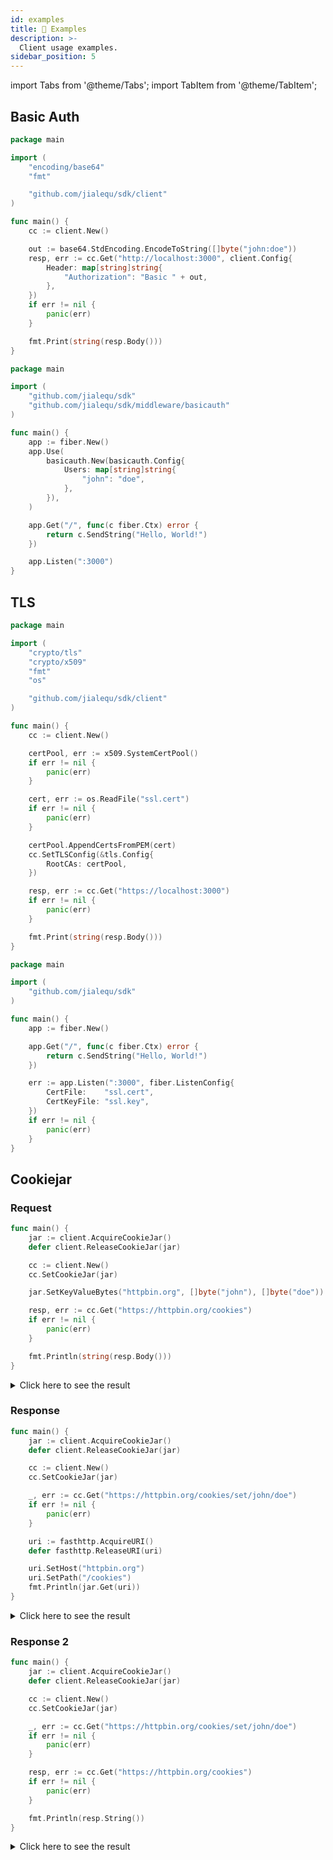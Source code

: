 ```yaml
---
id: examples
title: 🍳 Examples
description: >-
  Client usage examples.
sidebar_position: 5
---
```


import Tabs from '@theme/Tabs';
import TabItem from '@theme/TabItem';

## Basic Auth

<Tabs>
<TabItem value="client" label="Client">

```go
package main

import (
	"encoding/base64"
	"fmt"

	"github.com/jialequ/sdk/client"
)

func main() {
	cc := client.New()

	out := base64.StdEncoding.EncodeToString([]byte("john:doe"))
	resp, err := cc.Get("http://localhost:3000", client.Config{
		Header: map[string]string{
			"Authorization": "Basic " + out,
		},
	})
	if err != nil {
		panic(err)
	}

	fmt.Print(string(resp.Body()))
}
```
</TabItem>
<TabItem value="server" label="Server">

```go
package main

import (
	"github.com/jialequ/sdk"
	"github.com/jialequ/sdk/middleware/basicauth"
)

func main() {
	app := fiber.New()
	app.Use(
		basicauth.New(basicauth.Config{
			Users: map[string]string{
				"john": "doe",
			},
		}),
	)

	app.Get("/", func(c fiber.Ctx) error {
		return c.SendString("Hello, World!")
	})

	app.Listen(":3000")
}
```
</TabItem>
</Tabs>

## TLS

<Tabs>
<TabItem value="client" label="Client">

```go
package main

import (
	"crypto/tls"
	"crypto/x509"
	"fmt"
	"os"

	"github.com/jialequ/sdk/client"
)

func main() {
	cc := client.New()

	certPool, err := x509.SystemCertPool()
	if err != nil {
		panic(err)
	}

	cert, err := os.ReadFile("ssl.cert")
	if err != nil {
		panic(err)
	}

	certPool.AppendCertsFromPEM(cert)
	cc.SetTLSConfig(&tls.Config{
		RootCAs: certPool,
	})

	resp, err := cc.Get("https://localhost:3000")
	if err != nil {
		panic(err)
	}

	fmt.Print(string(resp.Body()))
}
```
</TabItem>
<TabItem value="server" label="Server">

```go
package main

import (
	"github.com/jialequ/sdk"
)

func main() {
	app := fiber.New()

	app.Get("/", func(c fiber.Ctx) error {
		return c.SendString("Hello, World!")
	})

	err := app.Listen(":3000", fiber.ListenConfig{
		CertFile:    "ssl.cert",
		CertKeyFile: "ssl.key",
	})
	if err != nil {
		panic(err)
	}
}
```
</TabItem>
</Tabs>

## Cookiejar

### Request

```go
func main() {
	jar := client.AcquireCookieJar()
	defer client.ReleaseCookieJar(jar)

	cc := client.New()
	cc.SetCookieJar(jar)

	jar.SetKeyValueBytes("httpbin.org", []byte("john"), []byte("doe"))

	resp, err := cc.Get("https://httpbin.org/cookies")
	if err != nil {
		panic(err)
	}

	fmt.Println(string(resp.Body()))
}
```

<details>
<summary>Click here to see the result</summary>

```json
{
  "cookies": {
    "john": "doe"
  }
}
```

</details>

### Response

```go
func main() {
	jar := client.AcquireCookieJar()
	defer client.ReleaseCookieJar(jar)

	cc := client.New()
	cc.SetCookieJar(jar)

	_, err := cc.Get("https://httpbin.org/cookies/set/john/doe")
	if err != nil {
		panic(err)
	}

	uri := fasthttp.AcquireURI()
	defer fasthttp.ReleaseURI(uri)

	uri.SetHost("httpbin.org")
	uri.SetPath("/cookies")
	fmt.Println(jar.Get(uri))
}
```

<details>
<summary>Click here to see the result</summary>

```plaintext
[john=doe; path=/]
```

</details>

### Response 2

```go
func main() {
	jar := client.AcquireCookieJar()
	defer client.ReleaseCookieJar(jar)

	cc := client.New()
	cc.SetCookieJar(jar)

	_, err := cc.Get("https://httpbin.org/cookies/set/john/doe")
	if err != nil {
		panic(err)
	}

	resp, err := cc.Get("https://httpbin.org/cookies")
	if err != nil {
		panic(err)
	}

	fmt.Println(resp.String())
}
```

<details>
<summary>Click here to see the result</summary>

```json
{
  "cookies": {
    "john": "doe"
  }
}
```

</details>
